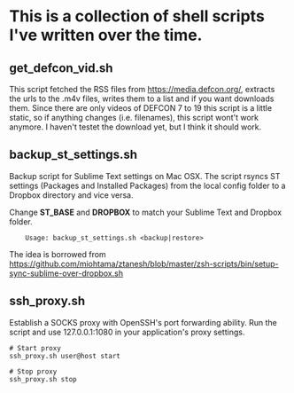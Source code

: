 # This is a collection of shell scripts I've written over the time.
## get_defcon_vid.sh
This script fetched the RSS files from <https://media.defcon.org/>, extracts the urls to the .m4v files, writes them to a list and if you want downloads them.
Since there are only videos of DEFCON 7 to 19 this script is a little static, so if anything changes (i.e. filenames), this script wont't work anymore.
I haven't testet the download yet, but I think it should work.

## backup_st_settings.sh
Backup script for Sublime Text settings on Mac OSX. The script rsyncs ST settings (Packages and Installed Packages) from the local config folder to a Dropbox directory and vice versa.

Change **ST_BASE** and **DROPBOX** to match your Sublime Text and Dropbox folder.

        Usage: backup_st_settings.sh <backup|restore>

The idea is borrowed from <https://github.com/miohtama/ztanesh/blob/master/zsh-scripts/bin/setup-sync-sublime-over-dropbox.sh>

## ssh_proxy.sh
Establish a SOCKS proxy with OpenSSH's port forwarding ability. Run the script and use 127.0.0.1:1080 in your application's proxy settings.

    # Start proxy
    ssh_proxy.sh user@host start

    # Stop proxy
    ssh_proxy.sh stop
